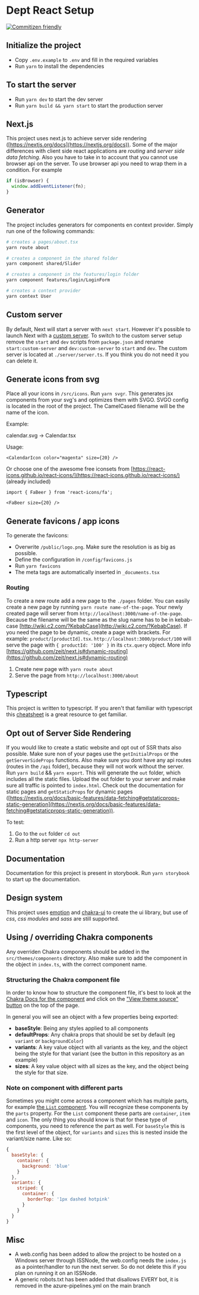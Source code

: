 # Dept React Setup

[![Commitizen friendly](https://img.shields.io/badge/commitizen-friendly-brightgreen.svg)](http://commitizen.github.io/cz-cli/)

## Initialize the project

- Copy `.env.example` to `.env` and fill in the required variables
- Run `yarn` to install the dependencies

## To start the server

- Run `yarn dev` to start the dev server
- Run `yarn build && yarn start` to start the production server

## Next.js

This project uses next.js to achieve server side rendering ([https://nextjs.org/docs](https://nextjs.org/docs)). Some of the major differences with client side react applications are _routing_ and _server side data fetching_. Also you have to take in to account that you cannot use browser api on the server. To use browser api you need to wrap them in a condition. For example

```javascript
if (isBrowser) {
  window.addEventListener(fn);
}
```

## Generator

The project includes generators for components en context provider. Simply run one of the following commands:

```bash
# creates a pages/about.tsx
yarn route about
```

```bash
# creates a component in the shared folder
yarn component shared/Slider
```

```bash
# creates a component in the features/login folder
yarn component features/login/LoginForm
```

```bash
# creates a context provider
yarn context User
```

## Custom server

By default, Next will start a server with `next start`. However it's possible to launch Next with a [custom server](https://nextjs.org/docs/advanced-features/custom-server). To switch to the custom server setup remove the `start` and `dev` scripts from `package.json` and rename `start:custom-server` and `dev:custom-server` to `start` and `dev`. The custom server is located at `./server/server.ts`. If you think you do not need it you can delete it.

## Generate icons from svg

Place all your icons in `/src/icons`. Run `yarn svgr`. This generates jsx components from your svg's and optimizes them with SVGO. SVGO config is located in the root of the project. The CamelCased filename will be the name of the icon.

Example:

calendar.svg -> Calendar.tsx

Usage:

`<CalendarIcon color="magenta" size={20} />`

Or choose one of the awesome free iconsets from [https://react-icons.github.io/react-icons/](https://react-icons.github.io/react-icons/) (already included)

```
import { FaBeer } from 'react-icons/fa';

<FaBeer size={20} />
```

## Generate favicons / app icons

To generate the favicons:

- Overwrite `/public/logo.png`. Make sure the resolution is as big as possible.
- Define the configuration in `/config/favicons.js`
- Run `yarn favicons`
- The meta tags are automatically inserted in `_documents.tsx`

### Routing

To create a new route add a new page to the `./pages` folder. You can easily create a new page by running `yarn route name-of-the-page`. Your newly created page will server from `http://localhost:3000/name-of-the-page`. Because the filename will be the same as the slug name has to be in kebab-case [http://wiki.c2.com/?KebabCase](http://wiki.c2.com/?KebabCase). If you need the page to be dynamic, create a page with brackets. For example: `product/[productId].tsx`. `http://localhost:3000/product/100` will serve the page with `{ productId: '100' }` in its `ctx.query` object. More info [https://github.com/zeit/next.js#dynamic-routing](https://github.com/zeit/next.js#dynamic-routing)

1. Create new page with `yarn route about`
2. Serve the page from `http://localhost:3000/about`

## Typescript

This project is written to typescript. If you aren't that familiar with typescript this [cheatsheet](https://github.com/typescript-cheatsheets/react-typescript-cheatsheet) is a great resource to get familiar.

## Opt out of Server Side Rendering

If you would like to create a static website and opt out of SSR thats also possible. Make sure non of your pages use the `getInitialProps` or the `getServerSideProps` functions. Also make sure you dont have any api routes (routes in the `/api` folder), because they will not work without the server. Run `yarn build` && `yarn export`. This will generate the `out` folder, which includes all the static files. Upload the out folder to your server and make sure all traffic is pointed to `index.html`. Check out the documentation for static pages and `getStaticProps` for dynamic pages ([https://nextjs.org/docs/basic-features/data-fetching#getstaticprops-static-generation](https://nextjs.org/docs/basic-features/data-fetching#getstaticprops-static-generation)).

To test:

1. Go to the `out` folder `cd out`
2. Run a http server `npx http-server`

## Documentation

Documentation for this project is present in storybook. Run `yarn storybook` to start up the documentation.

## Design system

This project uses [emotion](https://emotion.sh/docs/introduction) and [chakra-ui](https://www.npmjs.com/package/@chakra-ui/react) to create the ui library, but use of _css_, _css modules_ and _sass_ are still supported.

## Using / overriding Chakra components

Any overriden Chakra components should be added in the `src/themes/components` directory. Also make sure to add the component in the object in `index.ts`, with the correct component name.

### Structuring the Chakra component file
In order to know how to structure the component file, it's best to look at the [Chakra Docs for the component](https://chakra-ui.com/docs/data-display/divider) and click on the ["View theme source" button](https://github.com/chakra-ui/chakra-ui/blob/main/packages/theme/src/components/divider.ts) on the top of the page.

In general you will see an object with a few properties being exported:
* **baseStyle**: Being any styles applied to all components
* **defaultProps**: Any chakra props that should be set by default (eg `variant` or `backgroundColor`)
* **variants**: A key value object with all variants as the key, and the object being the style for that variant (see the button in this repository as an example)
* **sizes**: A key value object with all sizes as the key, and the object being the style for that size.

### Note on component with different parts
Sometimes you might come across a component which has multiple parts, for example [the `List` component](https://github.com/chakra-ui/chakra-ui/blob/main/packages/theme/src/components/list.ts). You will recognize these components by the `parts` property. For the `List` component these parts are `container`, `item` and `icon`. The only thing you should know is that for these type of components, you need to reference the part as well. For `baseStyle` this is the first level of the object, for `variants` and `sizes` this is nested inside the variant/size name. Like so:

```js
{
  baseStyle: {
    container: {
      background: 'blue'
    }
  },
  variants: {
    striped: {
      container: {
        borderTop: '1px dashed hotpink'
      }
    }
  }
}
```

## Misc

- A web.config has been added to allow the project to be hosted on a Windows server through ISSNode, the web.config needs the `index.js` as a pointer/handler to run the next server. So do not delete this if you plan on running it on an ISSNode.
- A generic robots.txt has been added that disallows EVERY bot, it is removed in the azure-pipelines.yml on the main branch
